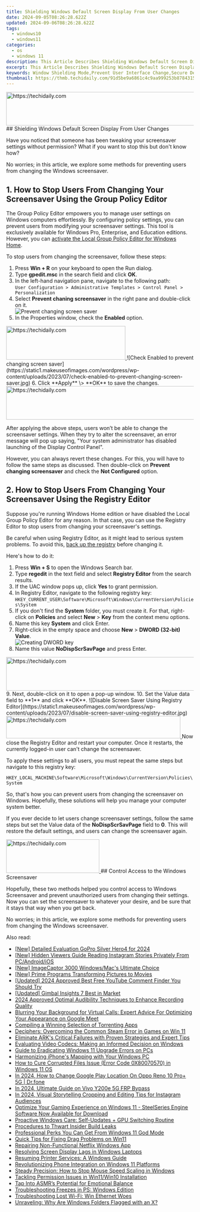```yaml
---
title: Shielding Windows Default Screen Display From User Changes
date: 2024-09-05T08:26:28.622Z
updated: 2024-09-06T08:26:28.622Z
tags:
  - windows10
  - windows11
categories:
  - os
  - windows 11
description: This Article Describes Shielding Windows Default Screen Display From User Changes
excerpt: This Article Describes Shielding Windows Default Screen Display From User Changes
keywords: Window Shielding Mode,Prevent User Interface Change,Secure Default Display,Protect Screen Settings,Enhance UI Stability,Block Adjustments,Lock Standard View
thumbnail: https://thmb.techidaily.com/91d5be9a6861c4c9aa999253b8784315fe4d3aae2f0511baeab6c403517618b1.jpg
---
```


<!-- affiliate ads begin -->
<a href="https://appsumo.8odi.net/c/5597632/2123739/7443" target="_top" id="2123739">
  <img src="//a.impactradius-go.com/display-ad/7443-2123739" border="0" alt="https://techidaily.com" width="728" height="90"/>
</a>
<img height="0" width="0" src="https://appsumo.8odi.net/i/5597632/2123739/7443" style="position:absolute;visibility:hidden;" border="0" />
<!-- affiliate ads end -->
## Shielding Windows Default Screen Display From User Changes

 Have you noticed that someone has been tweaking your screensaver settings without permission? What if you want to stop this but don't know how?

 No worries; in this article, we explore some methods for preventing users from changing the Windows screensaver.

## 1\. How to Stop Users From Changing Your Screensaver Using the Group Policy Editor

 The Group Policy Editor empowers you to manage user settings on Windows computers effortlessly. By configuring policy settings, you can prevent users from modifying your screensaver settings. This tool is exclusively available for Windows Pro, Enterprise, and Education editions. However, you can [activate the Local Group Policy Editor for Windows Home](https://www.makeuseof.com/tag/access-group-policy-editor-even-windows-home-settings-try/).

 To stop users from changing the screensaver, follow these steps:

1. Press **Win + R** on your keyboard to open the Run dialog.
2. Type **gpedit.msc** in the search field and click **OK**.
3. In the left-hand navigation pane, navigate to the following path:  
`User Configuration > Administrative Templates > Control Panel > Personalization`
4. Select **Prevent chaning screensaver** in the right pane and double-click on it.  
![Prevent changing screen saver](https://static1.makeuseofimages.com/wordpress/wp-content/uploads/2023/07/prevent-changing-screen-saver.jpg)
5. In the Properties window, check the **Enabled** option.  
<!-- affiliate ads begin -->
<a href="https://aligracehair.sjv.io/c/5597632/2135401/19272" target="_top" id="2135401">
  <img src="//a.impactradius-go.com/display-ad/19272-2135401" border="0" alt="https://techidaily.com" width="320" height="90"/>
</a>
<img height="0" width="0" src="https://aligracehair.sjv.io/i/5597632/2135401/19272" style="position:absolute;visibility:hidden;" border="0" />
<!-- affiliate ads end -->
![Check Enabled to prevent changing screen saver](https://static1.makeuseofimages.com/wordpress/wp-content/uploads/2023/07/check-enabled-to-prevent-changing-screen-saver.jpg)
6. Click **Apply** \> **OK** to save the changes.
<!-- affiliate ads begin -->
<a href="https://appsumo.8odi.net/c/5597632/2123734/7443" target="_top" id="2123734">
  <img src="//a.impactradius-go.com/display-ad/7443-2123734" border="0" alt="https://techidaily.com" width="728" height="90"/>
</a>
<img height="0" width="0" src="https://appsumo.8odi.net/i/5597632/2123734/7443" style="position:absolute;visibility:hidden;" border="0" />
<!-- affiliate ads end -->

 After applying the above steps, users won’t be able to change the screensaver settings. When they try to alter the screensaver, an error message will pop up saying, "Your system administrator has disabled launching of the Display Control Panel".

 However, you can always revert these changes. For this, you will have to follow the same steps as discussed. Then double-click on **Prevent changing screensaver** and check the **Not Configured** option.

## 2\. How to Stop Users From Changing Your Screensaver Using the Registry Editor

 Suppose you're running Windows Home edition or have disabled the Local Group Policy Editor for any reason. In that case, you can use the Registry Editor to stop users from changing your screensaver's settings.

 Be careful when using Registry Editor, as it might lead to serious system problems. To avoid this, [back up the registry](https://www.makeuseof.com/tag/backup-restore-windows-registry/) before changing it.

 Here's how to do it:

1. Press **Win + S** to open the Windows Search bar.
2. Type **regedit** in the text field and select **Registry Editor** from the search results.
3. If the UAC window pops up, click **Yes** to grant permission.
4. In Registry Editor, navigate to the following registry key:  
`HKEY_CURRENT_USER\Software\Microsoft\Windows\CurrentVersion\Policies\System`
5. If you don't find the **System** folder, you must create it. For that, right-click on **Policies** and select **New** \> **Key** from the context menu options.
6. Name this key **System** and click Enter.
7. Right-click in the empty space and choose **New** \> **DWORD (32-bit) Value**.  
![Creating DWORD key](https://static1.makeuseofimages.com/wordpress/wp-content/uploads/2023/07/creating-dword-key.jpg)
8. Name this value **NoDispScrSavPage** and press Enter.
<!-- affiliate ads begin -->
<a href="https://ephamedtechinc.pxf.io/c/5597632/2137229/26400" target="_top" id="2137229">
  <img src="//a.impactradius-go.com/display-ad/26400-2137229" border="0" alt="https://techidaily.com" width="728" height="90"/>
</a>
<img height="0" width="0" src="https://ephamedtechinc.pxf.io/i/5597632/2137229/26400" style="position:absolute;visibility:hidden;" border="0" />
<!-- affiliate ads end -->
9. Next, double-click on it to open a pop-up window.
10. Set the Value data field to **1** and click **OK**.  
![Disable Screen Saver Using Registry Editor](https://static1.makeuseofimages.com/wordpress/wp-content/uploads/2023/07/disable-screen-saver-using-registry-editor.jpg)

<!-- affiliate ads begin -->
<a href="https://aligracehair.sjv.io/c/5597632/2135418/19272" target="_top" id="2135418">
  <img src="//a.impactradius-go.com/display-ad/19272-2135418" border="0" alt="https://techidaily.com" width="468" height="60"/>
</a>
<img height="0" width="0" src="https://aligracehair.sjv.io/i/5597632/2135418/19272" style="position:absolute;visibility:hidden;" border="0" />
<!-- affiliate ads end -->
 Now close the Registry Editor and restart your computer. Once it restarts, the currently logged-in user can't change the screensaver.

 To apply these settings to all users, you must repeat the same steps but navigate to this registry key:

`HKEY_LOCAL_MACHINE\Software\Microsoft\Windows\CurrentVersion\Policies\System`

 So, that's how you can prevent users from changing the screensaver on Windows. Hopefully, these solutions will help you manage your computer system better.

 If you ever decide to let users change screensaver settings, follow the same steps but set the Value data of the **NoDispScrSavPage** field to **0**. This will restore the default settings, and users can change the screensaver again.

<!-- affiliate ads begin -->
<a href="https://bluettius.sjv.io/c/5597632/2139107/17108" target="_top" id="2139107">
  <img src="//a.impactradius-go.com/display-ad/17108-2139107" border="0" alt="https://techidaily.com" width="250" height="90"/>
</a>
<img height="0" width="0" src="https://bluettius.sjv.io/i/5597632/2139107/17108" style="position:absolute;visibility:hidden;" border="0" />
<!-- affiliate ads end -->
## Control Access to the Windows Screensaver

 Hopefully, these two methods helped you control access to Windows Screensaver and prevent unauthorized users from changing their settings. Now you can set the screensaver to whatever your desire, and be sure that it stays that way when you get back.

 No worries; in this article, we explore some methods for preventing users from changing the Windows screensaver.

<span class="atpl-alsoreadstyle">Also read:</span>
<div><ul>
<li><a href="https://article-knowledge.techidaily.com/new-detailed-evaluation-gopro-silver-hero4-for-2024/"><u>[New] Detailed Evaluation  GoPro Silver Hero4 for 2024</u></a></li>
<li><a href="https://instagram-video-files.techidaily.com/new-hidden-viewers-guide-reading-instagram-stories-privately-from-pcandroidios/"><u>[New] Hidden Viewers Guide  Reading Instagram Stories Privately From PC/Android/iOS</u></a></li>
<li><a href="https://video-screen-grab.techidaily.com/new-imagecaptor-3000-windowsmacs-ultimate-choice/"><u>[New] ImageCaptor 3000  Windows/Mac's Ultimate Choice</u></a></li>
<li><a href="https://extra-guidance.techidaily.com/new-prime-programs-transforming-pictures-to-movies/"><u>[New] Prime Programs Transforming Pictures to Movies</u></a></li>
<li><a href="https://youtube-tips.techidaily.com/ed-2024-approved-best-free-youtube-comment-finder-you-should-try/"><u>[Updated] 2024 Approved  Best Free YouTube Comment Finder You Should Try</u></a></li>
<li><a href="https://vp-tips.techidaily.com/updated-gimbal-insights-7-best-in-market/"><u>[Updated] Gimbal Insights  7 Best in Market</u></a></li>
<li><a href="https://youtube-help.techidaily.com/2024-approved-optimal-audibility-techniques-to-enhance-recording-quality/"><u>2024 Approved  Optimal Audibility  Techniques to Enhance Recording Quality</u></a></li>
<li><a href="https://techno-recovery.techidaily.com/blurring-your-background-for-virtual-calls-expert-advice-for-optimizing-your-appearance-on-google-meet/"><u>Blurring Your Background for Virtual Calls: Expert Advice For Optimizing Your Appearance on Google Meet</u></a></li>
<li><a href="https://win11.techidaily.com/compiling-a-winning-selection-of-torrenting-apps/"><u>Compiling a Winning Selection of Torrenting Apps</u></a></li>
<li><a href="https://win11.techidaily.com/deciphers-overcoming-the-common-steam-error-in-games-on-win-11/"><u>Deciphers: Overcoming the Common Steam Error in Games on Win 11</u></a></li>
<li><a href="https://program-issues.techidaily.com/eliminate-arks-critical-failures-with-proven-strategies-and-expert-tips/"><u>Eliminate ARK's Critical Failures with Proven Strategies and Expert Tips</u></a></li>
<li><a href="https://win11.techidaily.com/evaluating-video-codecs-making-an-informed-decision-on-windows/"><u>Evaluating Video Codecs: Making an Informed Decision on Windows</u></a></li>
<li><a href="https://win11.techidaily.com/guide-to-eradicating-windows-11-upgrade-errors-on-pcs/"><u>Guide to Eradicating Windows 11 Upgrade Errors on PCs</u></a></li>
<li><a href="https://win11.techidaily.com/harmonizing-iphones-mapping-with-your-windows-pc/"><u>Harmonizing iPhone's Mapping with Your Windows PC</u></a></li>
<li><a href="https://win11.techidaily.com/how-to-cure-corrupted-files-issue-error-code-0x80070570-in-windows-11-os/"><u>How to Cure Corrupted Files Issue (Error Code 0X80070570) in Windows 11 OS</u></a></li>
<li><a href="https://review-topics.techidaily.com/in-2024-how-to-change-google-play-location-on-oppo-reno-10-proplus-5g-drfone-by-drfone-virtual-android/"><u>In 2024, How to Change Google Play Location On Oppo Reno 10 Pro+ 5G | Dr.fone</u></a></li>
<li><a href="https://bypass-frp.techidaily.com/in-2024-ultimate-guide-on-vivo-y200e-5g-frp-bypass-by-drfone-android/"><u>In 2024, Ultimate Guide on Vivo Y200e 5G FRP Bypass</u></a></li>
<li><a href="https://instagram-videos.techidaily.com/in-2024-visual-storytelling-cropping-and-editing-tips-for-instagram-audiences/"><u>In 2024, Visual Storytelling  Cropping and Editing Tips for Instagram Audiences</u></a></li>
<li><a href="https://hardware-help.techidaily.com/optimize-your-gaming-experience-on-windows-11-steelseries-engine-software-now-available-for-download/"><u>Optimize Your Gaming Experience on Windows 11 - SteelSeries Engine Software Now Available for Download</u></a></li>
<li><a href="https://win11.techidaily.com/proactive-windows-care-self-updates-plus-gpu-switching-routine/"><u>Proactive Windows Care: Self-Updates + GPU Switching Routine</u></a></li>
<li><a href="https://win11.techidaily.com/procedures-to-thwart-insider-build-leaks/"><u>Procedures to Thwart Insider Build Leaks</u></a></li>
<li><a href="https://win11.techidaily.com/professional-perks-you-can-get-from-windows-11-god-mode/"><u>Professional Perks You Can Get From Windows 11 God Mode</u></a></li>
<li><a href="https://win11.techidaily.com/quick-tips-for-fixing-drag-problems-on-win11/"><u>Quick Tips for Fixing Drag Problems on Win11</u></a></li>
<li><a href="https://win11.techidaily.com/repairing-non-functional-netflix-windows-app/"><u>Repairing Non-Functional Netflix Windows App</u></a></li>
<li><a href="https://win11.techidaily.com/resolving-screen-display-lags-in-windows-laptops/"><u>Resolving Screen Display Lags in Windows Laptops</u></a></li>
<li><a href="https://win11.techidaily.com/resuming-printer-services-a-windows-guide/"><u>Resuming Printer Services: A Windows Guide</u></a></li>
<li><a href="https://win11.techidaily.com/revolutionizing-phone-integration-on-windows-11-platforms/"><u>Revolutionizing Phone Integration on Windows 11 Platforms</u></a></li>
<li><a href="https://win11.techidaily.com/steady-precision-how-to-stop-mouse-speed-scaling-in-windows/"><u>Steady Precision: How to Stop Mouse Speed Scaling in Windows</u></a></li>
<li><a href="https://win11.techidaily.com/tackling-permission-issues-in-win11win10-installation/"><u>Tackling Permission Issues in Win11/Win10 Installation</u></a></li>
<li><a href="https://extra-lessons.techidaily.com/tap-into-asmrs-potential-for-emotional-balance/"><u>Tap Into ASMR’s Potential for Emotional Balance</u></a></li>
<li><a href="https://win11.techidaily.com/troubleshooting-freezes-in-ps-windows-edition/"><u>Troubleshooting Freezes in PS: Windows Edition</u></a></li>
<li><a href="https://win11.techidaily.com/troubleshooting-lost-wi-fi-win-ethernet-woes/"><u>Troubleshooting Lost Wi-Fi: Win Ethernet Woes</u></a></li>
<li><a href="https://win11.techidaily.com/unraveling-why-are-windows-folders-flagged-with-an-x/"><u>Unraveling: Why Are Windows Folders Flagged with an X?</u></a></li>
</ul></div>

<ins class="adsbygoogle"
      style="display:block"
      data-ad-client="ca-pub-7571918770474297"
      data-ad-slot="8358498916"
      data-ad-format="auto"
      data-full-width-responsive="true"></ins>